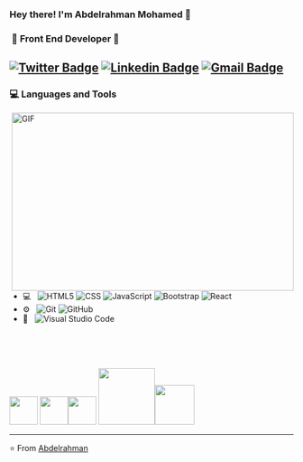 ### Hey there! I'm Abdelrahman Mohamed 👋
<h3>&nbsp;🚀 Front End Developer 🚀</h3> 

[![Twitter Badge](https://img.shields.io/badge/-A98bdelrahman-1ca0f1?style=flat-square&logo=twitter&logoColor=white&link=https://twitter.com/A98bdelrahman)](https://twitter.com/A98bdelrahman)  [![Linkedin Badge](https://img.shields.io/badge/-abdelrahmanm98-blue?style=flat-square&logo=Linkedin&logoColor=white&link=https://www.linkedin.com/in/abdelrahmanm98//)](https://www.linkedin.com/in/abdelrahmanm98/) [![Gmail Badge](https://img.shields.io/badge/-a98bdelrahman@gmail.com-c14438?style=flat-square&logo=Gmail&logoColor=white&link=mailto:a98bdelrahman@gmail.com)](mailto:a98bdelrahman@gmail.com)
---------------------------------------------------------------------------------------------------------------------------------------------------------------------------------


  <h3> 💻 Languages and Tools </h3>
<img align="right" alt="GIF" src="https://github.com/abhisheknaiidu/abhisheknaiidu/blob/master/code.gif?raw=true" width="500" height="315" />
<br/>

- 💻 &nbsp;
  ![HTML5](https://img.shields.io/badge/-HTML5-333333?style=flat&logo=HTML5)
  ![CSS](https://img.shields.io/badge/-CSS-333333?style=flat&logo=CSS3&logoColor=1572B6)
  ![JavaScript](https://img.shields.io/badge/-JavaScript-333333?style=flat&logo=javascript)
  ![Bootstrap](https://img.shields.io/badge/-Bootstrap-333333?style=flat&logo=bootstrap&logoColor=563D7C)
  ![React](https://img.shields.io/badge/-React-333333?style=flat&logo=react)
- ⚙️ &nbsp;
  ![Git](https://img.shields.io/badge/-Git-333333?style=flat&logo=git)
  ![GitHub](https://img.shields.io/badge/-GitHub-333333?style=flat&logo=github)
- 🔧 &nbsp;
  ![Visual Studio Code](https://img.shields.io/badge/-Visual%20Studio%20Code-333333?style=flat&logo=visual-studio-code&logoColor=007ACC)

<br/><br/><br/>
<p>
<img src="https://media3.giphy.com/media/ln7z2eWriiQAllfVcn/200w.webp" width="50">
<img src="https://i.giphy.com/media/eNAsjO55tPbgaor7ma/200w.webp" width="50"><img src="https://i.giphy.com/media/IdyAQJVN2kVPNUrojM/200.webp" width="50">
<img src="https://media.giphy.com/media/kH1DBkPNyZPOk0BxrM/giphy.gif" width="100"><img src="https://media.giphy.com/media/SsCYf6DRFJrOpP0IoM/giphy.gif" width="70">
</p>

---
⭐️ From [Abdelrahman](https://github.com/abdelrahmanm98)

